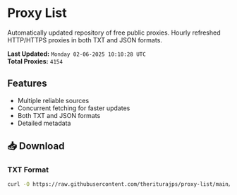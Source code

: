 # Proxy List

Automatically updated repository of free public proxies. Hourly refreshed HTTP/HTTPS proxies in both TXT and JSON formats.

**Last Updated:** `Monday 02-06-2025 10:10:28 UTC`  
**Total Proxies:** `4154`

## Features
- Multiple reliable sources
- Concurrent fetching for faster updates
- Both TXT and JSON formats
- Detailed metadata

## 📥 Download

### TXT Format
```bash
curl -O https://raw.githubusercontent.com/theriturajps/proxy-list/main/proxies.txt